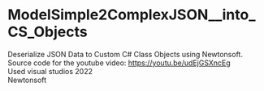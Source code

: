 # ModelSimple2ComplexJSON__into_CS_Objects
Deserialize JSON Data to Custom C# Class Objects using Newtonsoft.<br />
Source code for the youtube video: https://youtu.be/udEjGSXncEg<br />
Used visual studios 2022<br />
Newtonsoft<br />
